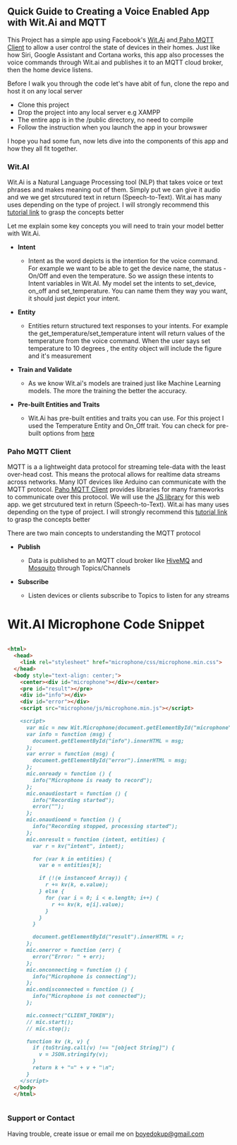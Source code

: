 ## Quick Guide to Creating a Voice Enabled App with Wit.Ai and MQTT

This Project has a simple app using Facebook's [Wit.Ai](https://wit.ai/) and[ Paho MQTT Client](https://www.hivemq.com/blog/mqtt-client-library-encyclopedia-paho-js/) to allow a user control the state of devices in their homes. 
Just like how Siri, Google Assistant and Cortana works, this app also processes the voice commands through Wit.ai and publishes it to an MQTT cloud broker, then the home device listens.

Before I walk you through the code let's have abit of fun, clone the repo and host it on any local server

- Clone this project
- Drop the project into any local server e.g XAMPP
- The entire app is in the /public directory, no need to compile  
- Follow the instruction when you launch the app in your browswer


 I hope you had some fun, now lets dive into the components of this app and how they all fit together.

### Wit.AI

Wit.Ai is a Natural Language Processing tool (NLP) that takes voice or text phrases and makes meaning out of them. Simply put we can give it audio and we
we get strcutured text in return (Speech-to-Text). Wit.ai has many uses depending on the type of project. I will strongly recommend this [tutorial link](https://wit.ai/docs/quickstart) to grasp the concepts better

Let me explain some key concepts you will need to train your model better with Wit.Ai.

- **Intent**
  - Intent as the word depicts is the intention for the voice command. For example we want to be able to get the device name, the status - On/Off and
  even the temperature. So we assign these intents to Intent variables in Wit.AI. My model set the intents to set_device, on_off and set_temperature. 
  You can name them they way you want, it should just depict your intent.
  
- **Entity**
  - Entities return structured text responses to your intents. For example the  get_temperature/set_temperature intent will return values of the temperature 
  from the voice command. When the user says set temperature to 10 degrees , the entity object will include the figure and it's measurement
  
- **Train and Validate**
  - As we know Wit.ai's models are trained just like Machine Learning models. The more the training the better the accuracy.
  
- **Pre-built Entities and Traits**
  - Wit.Ai has pre-built entities and traits you can use. For this project I used the Temperature Entity and On_Off trait. You can check for pre-built options
  from [here](https://wit.ai/docs/built-in-entities/20200513/)
  
 ### Paho MQTT Client
 
 MQTT is a a lightweight data protocol for streaming tele-data with the least over-head cost. This means the protocal allows for realtime data streams across networks.
 Many IOT devices like Arduino can communicate with the MQTT protocol. [Paho MQTT Client](https://www.hivemq.com/mqtt-client-library-encyclopedia) provides libraries for many frameworks to communicate over this protocol. We will use the [JS library](https://www.hivemq.com/blog/mqtt-client-library-encyclopedia-paho-js/) for this web app. 
we get strcutured text in return (Speech-to-Text). Wit.ai has many uses depending on the type of project. I will strongly recommend this [tutorial link](https://www.hivemq.com/mqtt-essentials/) to grasp the concepts better

There are two main concepts to understanding the MQTT protocol

- **Publish**
  - Data is published to an MQTT cloud broker like [HiveMQ](https://www.hivemq.com/mqtt-protocol/) and [Mosquito](https://test.mosquitto.org/) through Topics/Channels
  
- **Subscribe**
  - Listen devices or clients subscribe to Topics to listen for any streams
  

# Wit.AI Microphone Code Snippet
```markdown

<html>
  <head>
    <link rel="stylesheet" href="microphone/css/microphone.min.css">
  </head>
  <body style="text-align: center;">
    <center><div id="microphone"></div></center>
    <pre id="result"></pre>
    <div id="info"></div>
    <div id="error"></div>
    <script src="microphone/js/microphone.min.js"></script>

    <script>
      var mic = new Wit.Microphone(document.getElementById("microphone"));
      var info = function (msg) {
        document.getElementById("info").innerHTML = msg;
      };
      var error = function (msg) {
        document.getElementById("error").innerHTML = msg;
      };
      mic.onready = function () {
        info("Microphone is ready to record");
      };
      mic.onaudiostart = function () {
        info("Recording started");
        error("");
      };
      mic.onaudioend = function () {
        info("Recording stopped, processing started");
      };
      mic.onresult = function (intent, entities) {
        var r = kv("intent", intent);

        for (var k in entities) {
          var e = entities[k];

          if (!(e instanceof Array)) {
            r += kv(k, e.value);
          } else {
            for (var i = 0; i < e.length; i++) {
              r += kv(k, e[i].value);
            }
          }
        }

        document.getElementById("result").innerHTML = r;
      };
      mic.onerror = function (err) {
        error("Error: " + err);
      };
      mic.onconnecting = function () {
        info("Microphone is connecting");
      };
      mic.ondisconnected = function () {
        info("Microphone is not connected");
      };

      mic.connect("CLIENT_TOKEN");
      // mic.start();
      // mic.stop();

      function kv (k, v) {
        if (toString.call(v) !== "[object String]") {
          v = JSON.stringify(v);
        }
        return k + "=" + v + "\n";
      }
    </script>
  </body>
  </html>



```


### Support or Contact

Having trouble, create issue or email me on boyedokup@gmail.com
